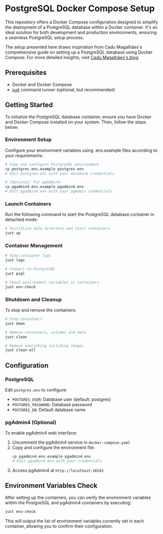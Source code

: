 # PostgreSQL Docker Compose Setup

This repository offers a Docker Compose configuration designed to simplify the deployment of a PostgreSQL database within a Docker container. It's an ideal solution for both development and production environments, ensuring a seamless PostgreSQL setup process.

The setup presented here draws inspiration from Cadu Magalhães's comprehensive guide on setting up a PostgreSQL database using Docker Compose. For more detailed insights, visit [Cadu Magalhães's blog](https://blog.cadumagalhaes.dev/how-to-setup-a-postgresql-database-with-docker-compose).

## Prerequisites

- Docker and Docker Compose
- [just](https://github.com/casey/just) command runner (optional, but recommended)

## Getting Started

To initialize the PostgreSQL database container, ensure you have Docker and Docker Compose installed on your system. Then, follow the steps below:

### Environment Setup

Configure your environment variables using .env.example files according to your requirements:
```bash
# Copy and configure PostgreSQL environment
cp postgres.env.example postgres.env
# Edit postgres.env with your database credentials

# (Optional) For pgAdmin4:
cp pgadmin4.env.example pgadmin4.env
# Edit pgadmin4.env with your pgAdmin credentials
```

### Launch Containers

Run the following command to start the PostgreSQL database container in detached mode:
```bash
# Initialize data directory and start containers
just up
```

### Container Management

```bash
# View container logs
just logs

# Connect to PostgreSQL
just psql

# Check environment variables in containers
just env-check
```

### Shutdown and Cleanup

To stop and remove the containers:
```bash
# Stop containers
just down

# Remove containers, volumes and data
just clean

# Remove everything including images
just clean-all
```

## Configuration

### PostgreSQL

Edit `postgres.env` to configure:
- `POSTGRES_USER`: Database user (default: postgres)
- `POSTGRES_PASSWORD`: Database password
- `POSTGRES_DB`: Default database name

### pgAdmin4 (Optional)

To enable pgAdmin4 web interface:
1. Uncomment the pgAdmin4 service in `docker-compose.yaml`
2. Copy and configure the environment file:
   ```bash
   cp pgadmin4.env.example pgadmin4.env
   # Edit pgadmin4.env with your credentials
   ```
3. Access pgAdmin4 at `http://localhost:16543`

## Environment Variables Check

After setting up the containers, you can verify the environment variables within the PostgreSQL and pgAdmin4 containers by executing:

```bash
just env-check
```

This will output the list of environment variables currently set in each container, allowing you to confirm their configuration.